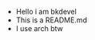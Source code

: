 - Hello i am bkdevel
- This is a README.md
- I use arch btw
<!---
bkdevel/bkdevel is a ✨ special ✨ repository because its `README.md` (this file) appears on your GitHub profile.
You can click the Preview link to take a look at your changes.
--->
